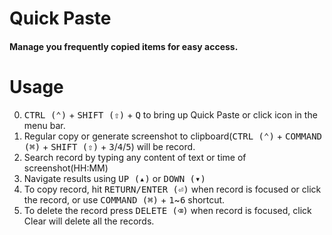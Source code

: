# Quick Paste
#### Manage you frequently copied items for easy access. 

# Usage
0. <kbd>CTRL (⌃)</kbd> + <kbd>SHIFT (⇧)</kbd> + <kbd>Q</kbd> to bring up Quick Paste or click icon in the menu bar.
1. Regular copy or generate screenshot to clipboard(<kbd>CTRL (⌃)</kbd> + <kbd>COMMAND (⌘)</kbd> + <kbd>SHIFT (⇧)</kbd> + <kbd>3</kbd>/<kbd>4</kbd>/<kbd>5</kbd>) will be record.
2. Search record by typing any content of text or time of screenshot(HH:MM)
3. Navigate results using <kbd>UP (▴)</kbd> or <kbd>DOWN (▾)</kbd>
4. To copy record, hit <kbd>RETURN/ENTER (⏎)</kbd> when record is focused  or click the record, or use <kbd>COMMAND (⌘)</kbd> + <kbd>1</kbd>~<kbd>6</kbd> shortcut.
5. To delete the record press <kbd>DELETE (⌫)</kbd> when record is focused,  click Clear will delete all the records.
